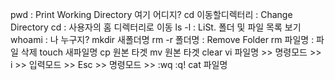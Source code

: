pwd : Print Working Directory 여기 어디지?
cd 이동할디렉터리 : Change Directory
cd : 사용자의 홈 디렉터리로 이동
ls -l : LiSt. 폴더 및 파일 목록 보기
whoami : 나 누구지?
mkdir 새폴더명
rm  -r  폴더명 : Remove Folder
rm  파일명 : 파일 삭제
touch 새파일명
cp 원본 타겟
mv 원본 타겟
clear 
vi  파일명 >> 명령모드 >> i >> 입력모드
	>> Esc >> 명령모드  >> :wq  :q!
cat 파일명
